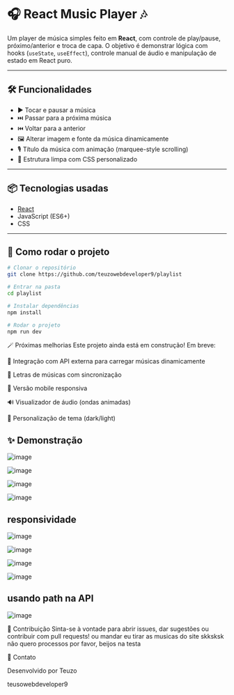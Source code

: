 # 🎧 React Music Player 🎶

Um player de música simples feito em **React**, com controle de play/pause, próximo/anterior e troca de capa. O objetivo é demonstrar lógica com hooks (`useState`, `useEffect`), controle manual de áudio e manipulação de estado em React puro.

---

## 🛠️ Funcionalidades

- ▶️ Tocar e pausar a música
- ⏭️ Passar para a próxima música
- ⏮️ Voltar para a anterior
- 🖼️ Alterar imagem e fonte da música dinamicamente
- 🎙️ Título da música com animação (marquee-style scrolling)
- 🎯 Estrutura limpa com CSS personalizado

---

## 📦 Tecnologias usadas

- [React](https://reactjs.org/)
- JavaScript (ES6+)
- CSS

---

## 🧠 Como rodar o projeto

```bash
# Clonar o repositório
git clone https://github.com/teuzowebdeveloper9/playlist

# Entrar na pasta
cd playlist

# Instalar dependências
npm install

# Rodar o projeto
npm run dev 
```

🪄 Próximas melhorias
Este projeto ainda está em construção! Em breve:

🔗 Integração com API externa para carregar músicas dinamicamente

📃 Letras de músicas com sincronização

📱 Versão mobile responsiva

🔊 Visualizador de áudio (ondas animadas)

🎨 Personalização de tema (dark/light)

## ✨ Demonstração
![image](https://github.com/user-attachments/assets/5148f4e8-f914-401d-b6a8-9cfef22dd988)

![image](https://github.com/user-attachments/assets/2c5f8729-a5e6-4242-acdd-738d01b64055)

![image](https://github.com/user-attachments/assets/c6a3799b-c268-4bda-a086-b8a7c3c0fed5)


![image](https://github.com/user-attachments/assets/5ffcfaf6-b60d-4b7b-a7a7-8699a6dd3eeb)

## responsividade

![image](https://github.com/user-attachments/assets/7bba3576-e4c9-4d1c-b833-ede6fcc054ea)

![image](https://github.com/user-attachments/assets/f389584d-3097-482b-aaf0-833b77a30c44)

![image](https://github.com/user-attachments/assets/5d50884e-42de-408c-b89b-5a398db97490)

![image](https://github.com/user-attachments/assets/68e1b92d-28a0-438c-8817-8e613a1b746f)

## usando path na API

![image](https://github.com/user-attachments/assets/14f44108-0be0-42a2-8702-55d3e40d71f3)



🤝 Contribuição
Sinta-se à vontade para abrir issues, dar sugestões ou contribuir com pull requests! ou mandar eu tirar as musicas do site skksksk não quero processos por favor, beijos na testa 

📩 Contato

Desenvolvido por Teuzo 


teusowebdeveloper9


